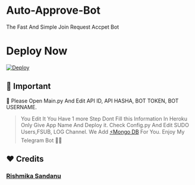 # Auto-Approve-Bot
The Fast And Simple Join Request Accpet Bot 

# Deploy Now

[![Deploy](https://www.herokucdn.com/deploy/button.svg)](https://heroku.com/deploy?template=https://github.com/RishBropromax/Auto-Approve-Bot.git)

## 📌 Important
💠 Please Open Main.py And Edit API ID, API HASHA, BOT TOKEN, BOT USERNAME.

> You Edit It You Have 1 more Step Dont Fill this Information In Heroku Only Give App Name And Deploy it.
> Check Config.py And Edit SUDO Users,FSUB, LOG Channel.
>  We Add [⚡️Mongo DB](https://youtu.be/BQwWuyIgAn0) For You.
> Enjoy My Telegram Bot 🎊🎉

## ❤️ Credits 

### [Rishmika Sandanu](t.me/AboutRishmika)

